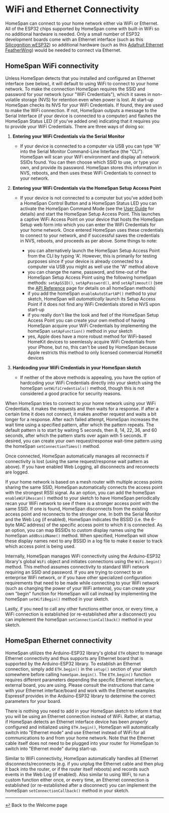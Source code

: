 # WiFi and Ethernet Connectivity

HomeSpan can connect to your home network either via WiFi or Ethernet. All of the ESP32 chips supported by HomeSpan come with built-in WiFi so no additional hardware is needed. Only a small number of ESP32 development boards come with an Ethernet interface (such as this [Silicognition wESP32](https://wesp32.com)) so additional hardware (such as this [Adafruit Ethernet FeatherWing](https://www.adafruit.com/product/3201)) would be needed to connect via Ethernet.

## HomeSpan WiFi connectivity

Unless HomeSpan detects that you installed and configured an Ethernet interface (see below), it will default to using WiFi to connect to your home network.  To make the connection HomeSpan requires the SSID and password for your network (your "WiFi Credentials"), which it saves in non-volatile storage (NVS) for retention even when power is lost.  At start-up HomeSpan checks its NVS for your WiFi Credentials.  If found, they are used to make the WiFi connection.  If not, HomeSpan outputs a message to the Serial Interface (if your device is connected to a computer) and flashes the HomeSpan Status LED (if you've added one) indicating that it requires you to provide your WiFi Credentials.  There are three ways of doing so:

1. **Entering your WiFi Credentials via the Serial Monitor**

    * If your device is connected to a computer via USB you can type 'W' into the Serial Monitor Command-Line Interface (the "CLI").  HomeSpan will scan your WiFi environment and display all network SSIDs found.  You can then choose which SSID to use, or type your own, and provide its password.  HomeSpan stores this information in NVS, reboots, and then uses these WiFi Credentials to connect to your network.

1. **Entering your WiFi Credentials via the HomeSpan Setup Access Point**

    * If your device is not connected to a computer but you've added both a HomeSpan Control Button and a HomeSpan Status LED you can activate the HomeSpan Command Mode (see the [User Guide](UserGuide.md) for details) and start the HomeSpan Setup Access Point. This launches a captive WiFi Access Point on your device that hosts the HomeSpan Setup web form into which you can enter the WiFi Credentials for your home network.  Once entered HomeSpan uses these credentials to connect to your network, and if successful saves the credentials in NVS, reboots, and proceeds as per above.  Some things to note:

      * you can alternatively launch the HomeSpan Setup Access Point from the CLI by typing 'A'.  However, this is primarily for testing purposes since if your device is already connected to a computer via USB you might as well use the 'W' method above
      * you can change the name, password, and time-out of the HomeSpan Setup Access Point using the following homeSpan methods: `setApSSID()`, `setApPassword()`, and `setApTimeout()` (see the [API Reference](Reference.md) page for details on all homeSpan methods)
      * if you add the homeSpan `enableAutoStartAP()` method to your sketch, HomeSpan will *automatically* launch its Setup Access Point if it does not find any WiFi Credentials stored in NVS upon start-up
      * if you really don't like the look and feel of the HomeSpan Setup Access Point you can create your own method of having HomeSpan acquire your WiFi Credentials by implementing the homeSpan `setApFunction()` method in your sketch
      * yes, Apple does have a more robust method for WiFi-based HomeKit devices to seemlessly acquire WiFi Credentials from your iPhone, but no, this can't be used by HomeSpan because Apple restricts this method to only licensed commercial HomeKit devices
    
1. **Hardcoding your WiFi Credentials in your HomeSpan sketch**

    * If neither of the above methods is appealing, you have the option of hardcoding your WiFi Credentials directly into your sketch using the homeSpan `setWifiCredentials()` method, though this is not considered a good practice for security reasons.

When HomeSpan tries to connect to your home network using your WiFi Credentials, it makes the requests and then waits for a response.  If after a certain time it does not connect, it makes another request and waits a bit longer for a response.  After each failed attempt, HomeSpan increases the wait time using a specified pattern, after which the pattern repeats.  The default pattern is to start by waiting 5 seconds, then 8, 14, 22, 36, and 60 seconds, after which the pattern starts over again with 5 seconds.  If desired, you can create your own request/response wait-time pattern using the homeSpan `setConnectionTimes()` method.

Once connected, HomeSpan automatically manages all reconnects if connectivity is lost (using the same request/response wait pattern as above).  If you have enabled Web Logging, all disconnects and reconnects are logged.

If your home network is based on a mesh router with multiple access points sharing the same SSID, HomeSpan automatically connects the access point with the strongest RSSI signal.  As an option, you can add the homeSpan `enableWiFiRescan()` method to your sketch to have HomeSpan periodically recan your WiFi network to see if there is a stronger access point with the same SSID.  If one is found, HomeSpan disconnects from the existing access point and reconnects to the stronger one.  In both the Serial Monitor and the Web Log (if enabled), HomeSpan indicates the BSSID (i.e. the 6-byte MAC address) of the specific access point to which it is connected.  As an option, you can map BSSIDs to custom display names using the homeSpan `addBssidName()` method.  When specified, HomeSpan will show these display names next to any BSSID in a log file to make it easier to track which access point is being used.

Internally, HomeSpan manages WiFi connectivity using the Arduino-ESP32 library's global `WiFi` object and initiates connections using the `WiFi.begin()` method.  This method assumes connectivity to standard WiFi network requiring an SSID and password.  If you are trying to connect to an enterprise WiFi network, or if you have other specialized configuration requirements that need to be made while connecting to your WiFi network (such as changing the power of your WiFi antenna), you can create your own "begin" function for HomeSpan will call instead by implementing the homeSpan `setWifiBegin()` method in your sketch.

Lastly, if you need to call any other functions either once, or every time, a WiFi connection is established (or re-established after a disconnect) you can implement the homeSpan `setConnectionCallback()` method in your sketch.

## HomeSpan Ethernet connectivity

HomeSpan utilizes the Arduino-ESP32 library's global `ETH` object to manage Ethernet connectivity and thus supports any Ethernet board that is supported by the Arduino-ESP32 library.  To establish an Ethernet connection, simply add `ETH.begin()` in the `setup()` section of your sketch somewhere before calling `homeSpan.begin()`.  The `ETH.begin()` function requires different parameters depending the specific Ethernet interface, or external board, you are using.  Please consult the instructions that came with your Ethernet interface/board and work with the Ethernet examples Espressif provides in the Arduino-ESP32 library to determine the correct parameters for your board.

There is nothing you need to add in your HomeSpan sketch to inform it that you will be using an Ethernet connection instead of WiFi.  Rather, at startup, if HomeSpan detects an Ethernet interface device has been *properly* configured and initialized using `ETH.begin()`, HomeSpan will automatically switch into "Ethernet mode" and use Ethernet instead of WiFi for all communications to and from your home network.  Note that the Ethernet cable itself does not need to be plugged into your router for HomeSpan to switch into "Ethernet mode" during start-up.

Similar to WiFi connectivity, HomeSpan automatically handles all Ethernet disconnects/reconnects (e.g. if you unplug the Ethernet cable and then plug it back into the router, or if the router itself reboots) and records such events in the Web Log (if enabled).  Also similar to using WiFi, to run a custom function either once, or every time, an Ethernet connection is established (or re-established after a disconnect) you can implement the homeSpan `setConnectionCallback()` method in your sketch.

---

[↩️](../README.md) Back to the Welcome page


